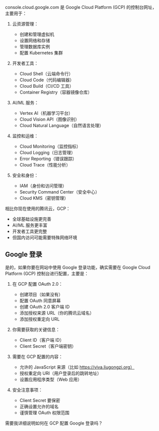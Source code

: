 console.cloud.google.com 是 Google Cloud Platform (GCP) 的控制台网址，主要用于：

1. 云资源管理：
   - 创建和管理虚拟机
   - 设置网络和存储
   - 管理数据库实例
   - 配置 Kubernetes 集群

2. 开发者工具：
   - Cloud Shell（云端命令行）
   - Cloud Code（代码编辑器）
   - Cloud Build（CI/CD 工具）
   - Container Registry（容器镜像仓库）

3. AI/ML 服务：
   - Vertex AI（机器学习平台）
   - Cloud Vision API（图像识别）
   - Cloud Natural Language（自然语言处理）

4. 监控和运维：
   - Cloud Monitoring（监控指标）
   - Cloud Logging（日志管理）
   - Error Reporting（错误跟踪）
   - Cloud Trace（性能分析）

5. 安全和身份：
   - IAM（身份和访问管理）
   - Security Command Center（安全中心）
   - Cloud KMS（密钥管理）

相比你现在使用的腾讯云，GCP：
- 全球基础设施更完善
- AI/ML 服务更丰富
- 开发者工具更完整
- 但国内访问可能需要特殊网络环境



##  Google 登录

是的，如果你要在网站中使用 Google 登录功能，确实需要在 Google Cloud Platform (GCP) 控制台进行配置，主要是：

1. 在 GCP 配置 OAuth 2.0：
   - 创建项目（如果没有）
   - 配置 OAuth 同意屏幕
   - 创建 OAuth 2.0 客户端 ID
   - 添加授权来源 URL（你的腾讯云域名）
   - 添加授权重定向 URL

2. 你需要获取的关键信息：
   - Client ID（客户端 ID）
   - Client Secret（客户端密钥）
   
3. 需要在 GCP 配置的内容：
   - 允许的 JavaScript 来源（比如 https://viva.liugongzi.org）
   - 授权重定向 URI（用户登录后的跳转地址）
   - 设置应用程序类型（Web 应用）

4. 安全注意事项：
   - Client Secret 要保密
   - 正确设置允许的域名
   - 谨慎管理 OAuth 权限范围

需要我详细说明如何在 GCP 配置 Google 登录吗？